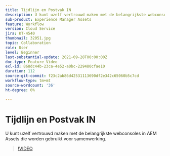 ```yaml
---
title: Tijdlijn en Postvak IN
description: U kunt uzelf vertrouwd maken met de belangrijkste webconsoles in AEM Assets die worden gebruikt voor samenwerking.
sub-product: Experience Manager Assets
feature: Workflow
version: Cloud Service
jira: KT-4540
thumbnail: 32051.jpg
topic: Collaboration
role: User
level: Beginner
last-substantial-update: 2021-09-28T00:00:00Z
doc-type: Feature Video
exl-id: 868dc44b-23ca-4e52-a0bc-229480cfae10
duration: 112
source-git-commit: f23c2ab86d42531113690df2e342c65060b5c7cd
workflow-type: tm+mt
source-wordcount: '36'
ht-degree: 0%

---
```


# Tijdlijn en Postvak IN

U kunt uzelf vertrouwd maken met de belangrijkste webconsoles in AEM Assets die worden gebruikt voor samenwerking.

>[!VIDEO](https://video.tv.adobe.com/v/32051?quality=12&learn=on)
